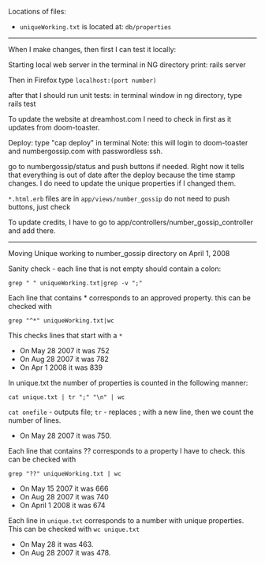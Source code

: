 
Locations of files:
- `uniqueWorking.txt` is located at: `db/properties`

-----------------------------
When I make changes, then first I can test it locally:

Starting local web server in the terminal in NG directory print:
rails server

Then in Firefox type
`localhost:(port number)`


after that I should run unit tests:
in terminal window in ng directory, type rails test


To update the website at dreamhost.com I need to check in first as it updates from doom-toaster.

Deploy:
type "cap deploy" in terminal
Note: this will login to doom-toaster and numbergossip.com with passwordless ssh.


go to numbergossip/status and push buttons if needed. Right now it tells that everything is out of date after the deploy because the time stamp changes. I do need to update the unique properties if I changed them.


`*.html.erb` files are in `app/views/number_gossip`
     do not need to push buttons, just check

To update credits, I have to go to app/controllers/number_gossip_controller and add there.




---------------------------------------
Moving Unique working to number_gossip directory on April 1, 2008

Sanity check - each line that is not empty should contain a colon:

```
grep " " uniqueWorking.txt|grep -v ";"
```

Each line that contains * corresponds to an approved property.
this can be checked with 
```
grep "^*" uniqueWorking.txt|wc
```
This checks lines that start with a `*`

- On May 28 2007 it was 752
- On Aug 28 2007 it was 782
- On Apr 1 2008 it was 839

In unique.txt the number of properties is counted in the following manner:
```
cat unique.txt | tr ";" "\n" | wc
```

`cat onefile` - outputs file; `tr` - replaces ; with a new line, then
we count the number of lines.

- On May 28 2007 it was 750.

Each line that contains ?? corresponds to a property I have to check.
this can be checked with
```
grep "??" uniqueWorking.txt | wc
```

- On May 15 2007 it was 666
- On Aug 28 2007 it was 740
- On April 1 2008 it was 674

Each line in `unique.txt` corresponds to a number with unique properties.
This can be checked with `wc unique.txt`

- On May 28 it was 463.
- On Aug 28 2007 it was 478.

